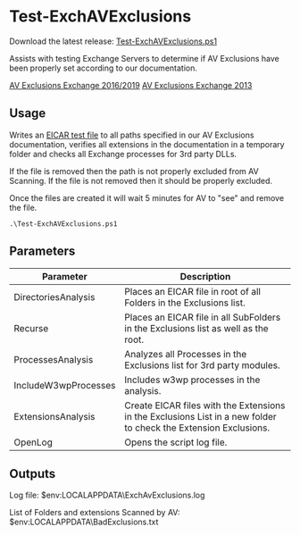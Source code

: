 # Test-ExchAVExclusions

Download the latest release: [Test-ExchAVExclusions.ps1](https://github.com/microsoft/CSS-Exchange/releases/latest/download/Test-ExchAVExclusions.ps1)

Assists with testing Exchange Servers to determine if AV Exclusions have been properly set according to our documentation.

[AV Exclusions Exchange 2016/2019](https://docs.microsoft.com/en-us/Exchange/antispam-and-antimalware/windows-antivirus-software?view=exchserver-2019)
[AV Exclusions Exchange 2013](https://docs.microsoft.com/en-us/exchange/anti-virus-software-in-the-operating-system-on-exchange-servers-exchange-2013-help)

## Usage

Writes an [EICAR test file](https://en.wikipedia.org/wiki/EICAR_test_file) to all paths specified in our AV Exclusions documentation, verifies all extensions in the documentation in a temporary folder and checks all Exchange processes for 3rd party DLLs.

If the file is removed then the path is not properly excluded from AV Scanning.
If the file is not removed then it should be properly excluded.

Once the files are created it will wait 5 minutes for AV to "see" and remove the file.

```
.\Test-ExchAVExclusions.ps1
```


## Parameters

Parameter | Description |
----------|-------------|
DirectoriesAnalysis | Places an EICAR file in root of all Folders in the Exclusions list.
Recurse | Places an EICAR file in all SubFolders in the Exclusions list as well as the root.
ProcessesAnalysis | Analyzes all Processes in the Exclusions list for 3rd party modules.
IncludeW3wpProcesses | Includes w3wp processes in the analysis.
ExtensionsAnalysis | Create EICAR files with the Extensions in the Exclusions List in a new folder to check the Extension Exclusions.
OpenLog | Opens the script log file.

## Outputs

Log file:
$env:LOCALAPPDATA\ExchAvExclusions.log

List of Folders and extensions Scanned by AV:
$env:LOCALAPPDATA\BadExclusions.txt

